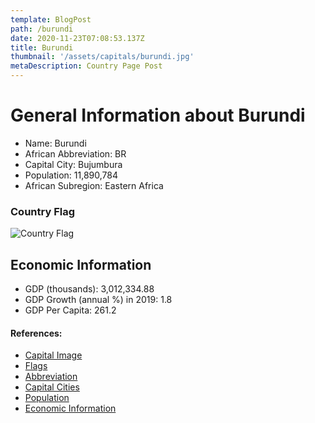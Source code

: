 ```yaml
---
template: BlogPost
path: /burundi
date: 2020-11-23T07:08:53.137Z
title: Burundi
thumbnail: '/assets/capitals/burundi.jpg'
metaDescription: Country Page Post
---
```


# General Information about Burundi

- Name: Burundi
- African Abbreviation: BR
- Capital City: Bujumbura
- Population: 11,890,784
- African Subregion: Eastern Africa

### Country Flag
![Country Flag](https://raw.githubusercontent.com/hjnilsson/country-flags/master/png1000px/bi.png)

## Economic Information
 - GDP (thousands): 3,012,334.88
 - GDP Growth (annual %) in 2019: 1.8
 - GDP Per Capita: 261.2

#### References:
- [Capital Image](https://cdn.britannica.com/63/125063-050-332A70CC/Bujumbura-Burundi.jpg)
- [Flags](https://github.com/hjnilsson/country-flags)
- [Abbreviation](https://planetarynames.wr.usgs.gov/Abbreviations)
- [Capital Cities](https://www.nationsonline.org/oneworld/capitals_africa.htm)
- [Population](https://www.worldometers.info/population/countries-in-africa-by-population/)
- [Economic Information](https://data.worldbank.org/)
